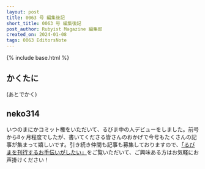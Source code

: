 ```yaml
---
layout: post
title: 0063 号 編集後記
short_title: 0063 号 編集後記
post_author: Rubyist Magazine 編集部
created_on: 2024-01-08
tags: 0063 EditorsNote
---
```

{% include base.html %}

## かくたに

(あとでかく)

## neko314

いつのまにかコミット権をいただいて、るびま中の人デビューをしました。前号から8ヶ月程度でしたが、書いてくださる皆さんのおかげで今号もたくさんの記事が集まって嬉しいです。引き続き仲間も記事も募集しておりますので、[「るびまを刊行するお手伝いがしたい」](https://github.com/rubima/magazine.rubyist.net/blob/661f2b5001a91a1b961ed4c09a3a76edfd85a0d5/CONTRIBUTING.md#%E3%82%8B%E3%81%B3%E3%81%BE%E3%82%92%E5%88%8A%E8%A1%8C%E3%81%99%E3%82%8B%E3%81%8A%E6%89%8B%E4%BC%9D%E3%81%84%E3%81%8C%E3%81%97%E3%81%9F%E3%81%84)をご覧いただいて、ご興味ある方はお気軽にお声掛けください！
